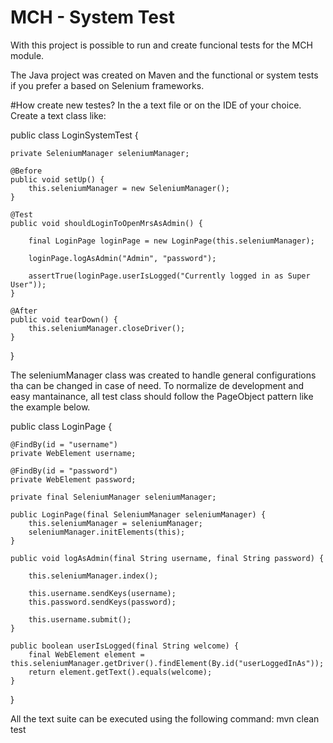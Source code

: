 # MCH - System Test

With this project is possible to run and create funcional tests for the MCH module.

The Java project was created on Maven and the functional or system tests if you prefer a based on Selenium frameworks.

#How create new testes?
 In the a text file or on the IDE of your choice.
 Create a text class like:

 public class LoginSystemTest {

	private SeleniumManager seleniumManager;

	@Before
	public void setUp() {
		this.seleniumManager = new SeleniumManager();
	}

	@Test
	public void shouldLoginToOpenMrsAsAdmin() {

		final LoginPage loginPage = new LoginPage(this.seleniumManager);

		loginPage.logAsAdmin("Admin", "password");

		assertTrue(loginPage.userIsLogged("Currently logged in as Super User"));
	}

	@After
	public void tearDown() {
		this.seleniumManager.closeDriver();
	}
}

The seleniumManager class was created to handle general configurations tha can be changed in case of need.
To normalize de development and easy mantainance, all test class should follow the PageObject pattern like the example below.

public class LoginPage {

	@FindBy(id = "username")
	private WebElement username;

	@FindBy(id = "password")
	private WebElement password;

	private final SeleniumManager seleniumManager;

	public LoginPage(final SeleniumManager seleniumManager) {
		this.seleniumManager = seleniumManager;
		seleniumManager.initElements(this);
	}

	public void logAsAdmin(final String username, final String password) {

		this.seleniumManager.index();

		this.username.sendKeys(username);
		this.password.sendKeys(password);

		this.username.submit();
	}

	public boolean userIsLogged(final String welcome) {
		final WebElement element = this.seleniumManager.getDriver().findElement(By.id("userLoggedInAs"));
		return element.getText().equals(welcome);
	}
}

All the text suite can be executed using the following command:
mvn clean test
